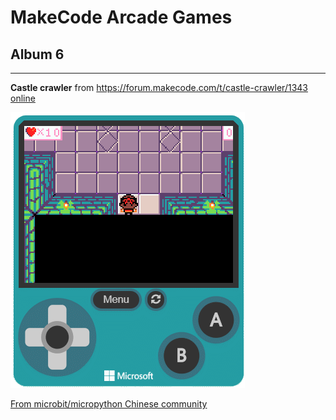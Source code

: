 # MakeCode Arcade Games
## Album 6

---------

**Castle crawler** from https://forum.makecode.com/t/castle-crawler/1343  
[online](https://arcade.makecode.com/35254-56735-93739-40713)

![](arcade-castle-crawler.gif)


[From microbit/micropython Chinese community](http://www.micropython.org.cn)
